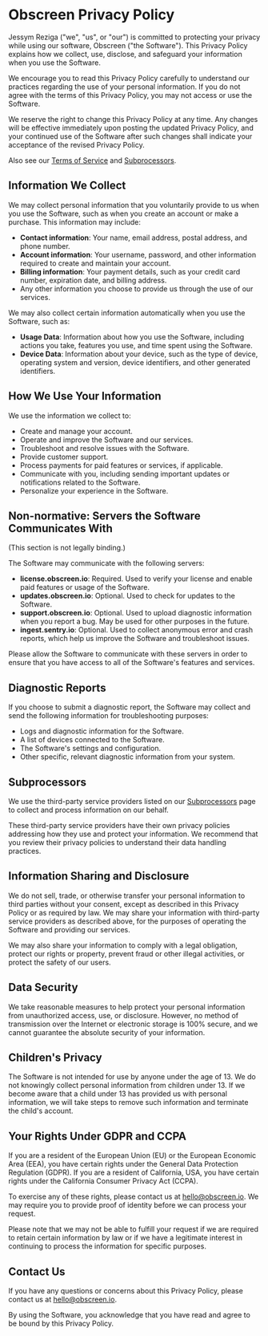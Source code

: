# Obscreen Privacy Policy

Jessym Reziga ("we", "us", or "our") is committed to protecting your privacy while using our software, Obscreen ("the Software"). This Privacy Policy explains how we collect, use, disclose, and safeguard your information when you use the Software.

We encourage you to read this Privacy Policy carefully to understand our practices regarding the use of your personal information. If you do not agree with the terms of this Privacy Policy, you may not access or use the Software.

We reserve the right to change this Privacy Policy at any time. Any changes will be effective immediately upon posting the updated Privacy Policy, and your continued use of the Software after such changes shall indicate your acceptance of the revised Privacy Policy.

Also see our [Terms of Service](/legal/terms-of-service) and [Subprocessors](/legal/subprocessors).

## Information We Collect

We may collect personal information that you voluntarily provide to us when you use the Software, such as when you create an account or make a purchase. This information may include:

- **Contact information**: Your name, email address, postal address, and phone number.
- **Account information**: Your username, password, and other information required to create and maintain your account.
- **Billing information**: Your payment details, such as your credit card number, expiration date, and billing address.
- Any other information you choose to provide us through the use of our services.

We may also collect certain information automatically when you use the Software, such as:

- **Usage Data**: Information about how you use the Software, including actions you take, features you use, and time spent using the Software.
- **Device Data**: Information about your device, such as the type of device, operating system and version, device identifiers, and other generated identifiers.

## How We Use Your Information

We use the information we collect to:

- Create and manage your account.
- Operate and improve the Software and our services.
- Troubleshoot and resolve issues with the Software.
- Provide customer support.
- Process payments for paid features or services, if applicable.
- Communicate with you, including sending important updates or notifications related to the Software.
- Personalize your experience in the Software.

## Non-normative: Servers the Software Communicates With

(This section is not legally binding.)

The Software may communicate with the following servers:

- **license.obscreen.io**: Required. Used to verify your license and enable paid features or usage of the Software.
- **updates.obscreen.io**: Optional. Used to check for updates to the Software.
- **support.obscreen.io**: Optional. Used to upload diagnostic information when you report a bug. May be used for other purposes in the future.
- **ingest.sentry.io**: Optional. Used to collect anonymous error and crash reports, which help us improve the Software and troubleshoot issues.

Please allow the Software to communicate with these servers in order to ensure that you have access to all of the Software's features and services.

## Diagnostic Reports

If you choose to submit a diagnostic report, the Software may collect and send the following information for troubleshooting purposes:

- Logs and diagnostic information for the Software.
- A list of devices connected to the Software.
- The Software's settings and configuration.
- Other specific, relevant diagnostic information from your system.

## Subprocessors

We use the third-party service providers listed on our [Subprocessors](/legal/subprocessors) page to collect and process information on our behalf.

These third-party service providers have their own privacy policies addressing how they use and protect your information. We recommend that you review their privacy policies to understand their data handling practices.

## Information Sharing and Disclosure

We do not sell, trade, or otherwise transfer your personal information to third parties without your consent, except as described in this Privacy Policy or as required by law. We may share your information with third-party service providers as described above, for the purposes of operating the Software and providing our services.

We may also share your information to comply with a legal obligation, protect our rights or property, prevent fraud or other illegal activities, or protect the safety of our users.

## Data Security

We take reasonable measures to help protect your personal information from unauthorized access, use, or disclosure. However, no method of transmission over the Internet or electronic storage is 100% secure, and we cannot guarantee the absolute security of your information.

## Children's Privacy

The Software is not intended for use by anyone under the age of 13. We do not knowingly collect personal information from children under 13. If we become aware that a child under 13 has provided us with personal information, we will take steps to remove such information and terminate the child's account.

## Your Rights Under GDPR and CCPA

If you are a resident of the European Union (EU) or the European Economic Area (EEA), you have certain rights under the General Data Protection Regulation (GDPR). If you are a resident of California, USA, you have certain rights under the California Consumer Privacy Act (CCPA).

To exercise any of these rights, please contact us at hello@obscreen.io. We may require you to provide proof of identity before we can process your request.

Please note that we may not be able to fulfill your request if we are required to retain certain information by law or if we have a legitimate interest in continuing to process the information for specific purposes.

## Contact Us

If you have any questions or concerns about this Privacy Policy, please contact us at hello@obscreen.io.

By using the Software, you acknowledge that you have read and agree to be bound by this Privacy Policy.
